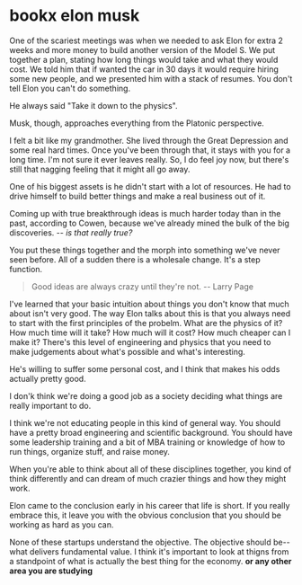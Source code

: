 # bookx elon musk

One of the scariest meetings was when we needed to ask Elon for extra 2 weeks and more money to build another version of the Model S.  We put together a plan, stating how long things would take and what they would cost.  We told him that if wanted the car in 30 days it would require hiring some new people, and we presented him with a stack of resumes.  You don't tell Elon you can't do something.

He always said "Take it down to the physics".

Musk, though, approaches everything from the Platonic perspective.

I felt a bit like my grandmother.  She lived through the Great Depression and some real hard times.  Once you've been through that, it stays with you for a long time.  I'm not sure it ever leaves really.  So, I do feel joy now, but there's still that nagging feeling that it might all go away.

One of his biggest assets is he didn't start with a lot of resources.  He had to drive himself to build better things and make a real business out of it.

Coming up with true breakthrough ideas is much harder today than in the past, according to Cowen, because we've already mined the bulk of the big discoveries. -- _is that really true?_

You put these things together and the morph into something we've never seen before.  All of a sudden there is a wholesale change.  It's a step function.

>   Good ideas are always crazy until they're not.
>   -- Larry Page

I've learned that your basic intuition about things you don't know that much about isn't very good.  The way Elon talks about this is that you always need to start with the first principles of the probelm.  What are the physics of it?  How much time will it take?  How much will it cost?  How much cheaper can I make it?  There's this level of engineering and physics that you need to make judgements about what's possible and what's interesting.

He's willing to suffer some personal cost, and I think that makes his odds actually pretty good.

I don'k think we're doing a good job as a society deciding what things are really important to do.

I think we're not educating people in this kind of general way.  You should have a pretty broad engineering and scientific background.  You should have some leadership training and a bit of MBA training or knowledge of how to run things, organize stuff, and raise money.

When you're able to think about all of these disciplines together, you kind of think differently and can dream of much crazier things and how they might work.

Elon came to the conclusion early in his career that life is short.  If you really embrace this, it leave you with the obvious conclusion that you should be working as hard as you can.

None of these startups understand the objective.  The objective should be--what delivers fundamental value.  I think it's important to look at thigns from a standpoint of what is actually the best thing for the economy.  __or any other area you are studying__